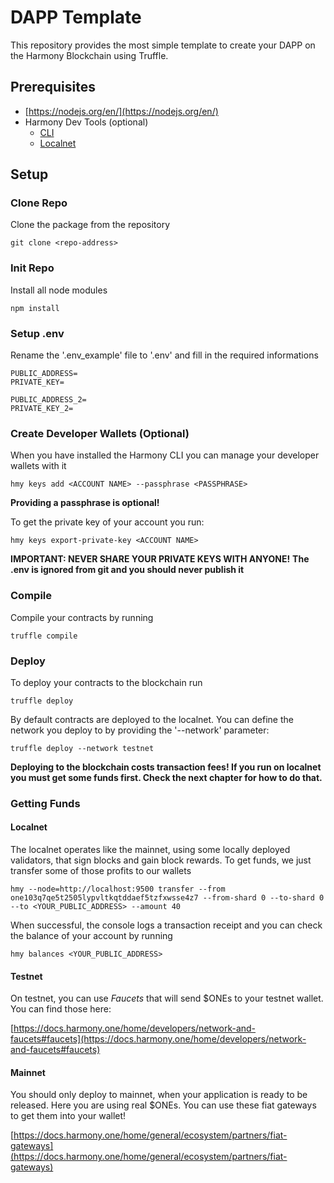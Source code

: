 # DAPP Template

This repository provides the most simple template to create your DAPP on the Harmony Blockchain using Truffle.

## Prerequisites

* [https://nodejs.org/en/](https://nodejs.org/en/) 
* Harmony Dev Tools (optional)
    * [CLI](https://docs.harmony.one/home/network/wallets/harmony-cli/download-setup)
    * [Localnet](https://github.com/harmony-one/harmony)

## Setup


### Clone Repo

Clone the package from the repository

```
git clone <repo-address>
```

### Init Repo

Install all node modules
```
npm install
```

### Setup .env

Rename the '.env_example' file to '.env' and fill in the required informations

```
PUBLIC_ADDRESS=
PRIVATE_KEY=

PUBLIC_ADDRESS_2=
PRIVATE_KEY_2=
```

### Create Developer Wallets (Optional)

When you have installed the Harmony CLI you can manage your developer wallets with it

```
hmy keys add <ACCOUNT NAME> --passphrase <PASSPHRASE>
```

**Providing a passphrase is optional!**

To get the private key of your account you run:

```
hmy keys export-private-key <ACCOUNT NAME>
```


**IMPORTANT: NEVER SHARE YOUR PRIVATE KEYS WITH ANYONE!**
**The .env is ignored from git and you should never publish it**




### Compile

Compile your contracts by running
```
truffle compile
```

### Deploy 
To deploy your contracts to the blockchain run

```
truffle deploy
```
 By default contracts are deployed to the localnet. You can define the network you deploy to by providing the '--network' parameter:

```
truffle deploy --network testnet
```

**Deploying to the blockchain costs transaction fees! If you run on localnet you must get some funds first. Check the next chapter for how to do that.**

### Getting Funds 

#### Localnet

The localnet operates like the mainnet, using some locally deployed validators, that sign blocks and gain block rewards. To get funds, we just transfer some of those profits to our wallets

```
hmy --node=http://localhost:9500 transfer --from one103q7qe5t2505lypvltkqtddaef5tzfxwsse4z7 --from-shard 0 --to-shard 0 --to <YOUR_PUBLIC_ADDRESS> --amount 40 
```

When successful, the console logs a transaction receipt and you can check the balance of your account by running

```
hmy balances <YOUR_PUBLIC_ADDRESS>
```


#### Testnet

On testnet, you can use _Faucets_ that will send $ONEs to your testnet wallet. You can find those here:

[https://docs.harmony.one/home/developers/network-and-faucets#faucets](https://docs.harmony.one/home/developers/network-and-faucets#faucets)


#### Mainnet

You should only deploy to mainnet, when your application is ready to be released. Here you are using real $ONEs. You can use these fiat gateways to get them into your wallet!

[https://docs.harmony.one/home/general/ecosystem/partners/fiat-gateways](https://docs.harmony.one/home/general/ecosystem/partners/fiat-gateways)

